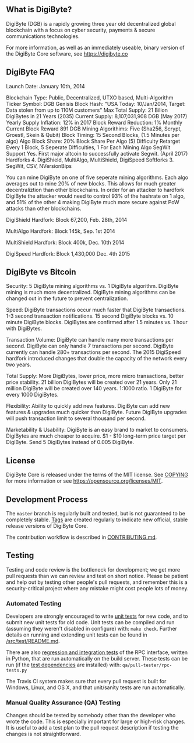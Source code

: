 What is DigiByte?
----------------

DigiByte (DGB) is a rapidly growing three year old decentralized global blockchain with a focus on cyber security, payments & secure communications technologies.

For more information, as well as an immediately useable, binary version of
the DigiByte Core software, see https://digibyte.co

DigiByte FAQ
-------------
Launch Date: January 10th, 2014

Blockchain Type: Public, Decentralized, UTXO based, Multi-Algorithm
Ticker Symbol: DGB
Genisis Block Hash: "USA Today: 10/Jan/2014, Target: Data stolen from up to 110M customers"
Max Total Supply: 21 Bilion DigiBytes in 21 Years (2035)
Current Supply: 8,107,031,908 DGB (May 2017)
Yearly Supply Inflation: 12% in 2017
Block Reward Reduction: 1% Monthly
Current Block Reward 891 DGB
Mining Algorithims: Five (Sha256, Scrypt, Groestl, Skein & Qubit)
Block Timing: 15 Second Blocks, (1.5 Minutes per algo)
Algo Block Share: 20% Block Share Per Algo (5)
Difficulty Retarget Every 1 Block, 5 Seperate Difficulties, 1 For Each Mining Algo
SegWit Support Yes. First major altcoin to successfully activate Segwit. (April 2017)
Hardforks 4. DigiShield, MultiAlgo, MultiShield, DigiSpeed
Softforks 3. SegWit, CSV, NVersionBips

You can mine DigiByte on one of five seperate mining algorithms. Each algo averages out to mine 20% of new blocks. This allows for much greater decentraliztion than other blockchains. In order for an attacker to hardfork DigiByte the attacker would need to control 93% of the hashrate on 1 algo, and 51% of the other 4 making DigiByte much more secure against PoW attacks than other blockchains.

DigiShield Hardfork: Block 67,200, Feb. 28th, 2014

MultiAlgo Hardfork: Block 145k, Sep. 1st 2014

MultiShield Hardfork: Block 400k, Dec. 10th 2014

DigiSpeed Hardfork: Block 1,430,000 Dec. 4th 2015

DigiByte vs Bitcoin
-------------------

Security: 5 DigiByte mining algorithms vs. 1 DigiByte algorithm.
DigiByte mining is much more decentralized.
DigiByte mining algorithms can be changed out in the future to prevent centralization.

Speed:  DigiByte transactions occur much faster that DigiByte transactions.
1-3 second transaction notifications.
15 second DigiByte blocks vs. 10 minute DigiByte blocks.
DigiBytes are confirmed after 1.5 minutes vs. 1 hour with DigiBytes.

Transaction Volume: DigiByte can handle many more transactions per second.
DigiByte can only handle 7 transactions per second.
DigiByte currently can handle 280+ transactions per second.
The 2015 DigiSpeed hardfork introduced changes that double the capacity of the network every two years.

Total Supply: More DigiBytes, lower price, more micro transactions, better price stability.
21 billion DigiBytes will be created over 21 years.
Only 21 million DigiByte will be created over 140 years.
1:1000 ratio. 1 DigiByte for every 1000 DigiBytes.

Flexibility: Ability to quickly add new features.
DigiByte can add new features & upgrades much quicker than DigiByte.
Future DigiByte upgrades will push transaction limit to several thousand per second.

Marketability & Usability: DigiByte is an easy brand to market to consumers.
DigiBytes are much cheaper to acquire.
$1 - $10 long-term price target per DigiByte.
Send 5 DigiBytes instead of 0.005 DigiByte.


License
-------

DigiByte Core is released under the terms of the MIT license. See [COPYING](COPYING) for more
information or see https://opensource.org/licenses/MIT.

Development Process
-------------------

The `master` branch is regularly built and tested, but is not guaranteed to be
completely stable. [Tags](https://github.com/digibyte/digibyte/tags) are created
regularly to indicate new official, stable release versions of DigiByte Core.

The contribution workflow is described in [CONTRIBUTING.md](CONTRIBUTING.md).


Testing
-------

Testing and code review is the bottleneck for development; we get more pull
requests than we can review and test on short notice. Please be patient and help out by testing
other people's pull requests, and remember this is a security-critical project where any mistake might cost people
lots of money.

### Automated Testing

Developers are strongly encouraged to write [unit tests](src/test/README.md) for new code, and to
submit new unit tests for old code. Unit tests can be compiled and run
(assuming they weren't disabled in configure) with: `make check`. Further details on running
and extending unit tests can be found in [/src/test/README.md](/src/test/README.md).

There are also [regression and integration tests](/qa) of the RPC interface, written
in Python, that are run automatically on the build server.
These tests can be run (if the [test dependencies](/qa) are installed) with: `qa/pull-tester/rpc-tests.py`

The Travis CI system makes sure that every pull request is built for Windows, Linux, and OS X, and that unit/sanity tests are run automatically.

### Manual Quality Assurance (QA) Testing

Changes should be tested by somebody other than the developer who wrote the
code. This is especially important for large or high-risk changes. It is useful
to add a test plan to the pull request description if testing the changes is
not straightforward.

